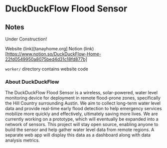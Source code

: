 # DuckDuckFlow Flood Sensor

## Notes
Under Construction!

Website (link)[tanayhome.org]
Notion (link)[https://www.notion.so/DuckDuckFlow-Home-22fd0549950a8075bed4d31c18fd877b]

`worker/` directory contains website code

### About DuckDuckFlow 

The DuckDuckFlow Flood Sensor is a wireless, solar-powered, water level monitoring device for deployment in remote flood-prone zones, specifically the Hill Country surrounding Austin. We aim to collect long-term water level data and provide real-time early flood detection to help emergency services mobilize more quickly and effectively, ultimately saving more lives. We are currently working on a prototype, which will eventually be expanded into a network of sensors. This project will stay open source, enabling anyone to build the sensor and help gather water level data from remote regions. A separate web app will display this data as a dashboard along with data analysis metrics. 
